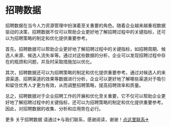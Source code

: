 # 招聘数据

招聘数据在当今人力资源管理中扮演着至关重要的角色。随着企业越来越重视数据驱动的决策，招聘数据不仅可以帮助企业更好地了解招聘过程中的关键指标，还可以为招聘策略的制定和优化提供重要参考。

首先，招聘数据可以帮助企业更好地了解招聘过程中的关键指标，如招聘周期、候选人来源、候选人流失率等。通过对这些数据的分析，企业可以发现招聘过程中存在的瓶颈和问题，并及时采取措施加以优化。

其次，招聘数据还可以为招聘策略的制定和优化提供重要参考。通过对候选人的来源渠道、招聘渠道的效果等数据进行分析，企业可以更好地了解哪些渠道对于吸引和留住优秀人才更为有效，从而调整招聘策略，提高招聘效率和质量。

总之，招聘数据对于企业招聘工作的开展和优化至关重要，它不仅可以帮助企业更好地了解招聘过程中的关键指标，还可以为招聘策略的制定和优化提供重要参考。因此，对招聘数据的收集、分析和应用势在必行。

更多 关于招聘数据 请通过✈与我们联系，感谢阅读，谢谢！[点这里联系✈](https://t.me/sjlmbot)